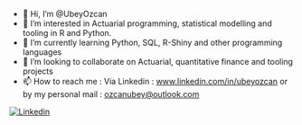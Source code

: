 - 👋 Hi, I’m @UbeyOzcan
- 👀 I’m interested in Actuarial programming, statistical modelling and tooling in R and Python.
- 🌱 I’m currently learning Python, SQL, R-Shiny and other programming languages
- 💞️ I’m looking to collaborate on Actuarial, quantitative finance and tooling projects
- 📫 How to reach me : Via Linkedin : www.linkedin.com/in/ubeyozcan or by my personal mail : ozcanubey@outlook.com

<a href="www.linkedin.com/in/ubeyozcan/">
  <img
    alt="Linkedin"
    src="https://img.shields.io/badge/linkedin-0077B5?logo=linkedin&logoColor=white&style=for-the-badge"
  />
</a>
